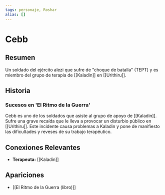 ```yaml
---
tags: personaje, Roshar
alias: []
---
```


# Cebb

## Resumen
Un soldado del ejército alezi que sufre de "choque de batalla" (TEPT) y es miembro del grupo de terapia de [[Kaladin]] en [[Urithiru]].

## Historia
### Sucesos en 'El Ritmo de la Guerra'
Cebb es uno de los soldados que asiste al grupo de apoyo de [[Kaladin]]. Sufre una grave recaída que le lleva a provocar un disturbio público en [[Urithiru]]. Este incidente causa problemas a Kaladin y pone de manifiesto las dificultades y reveses de su trabajo terapéutico.

## Conexiones Relevantes
* **Terapeuta:** [[Kaladin]]

## Apariciones
* [[El Ritmo de la Guerra (libro)]]
